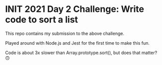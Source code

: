 # INIT 2021 Day 2 Challenge: Write code to sort a list

This repo contains my submission to the above challenge.

Played around with Node.js and Jest for the first time to make this fun.

Code is about 3x slower than Array.prototype.sort(), but does that matter? 🙃
